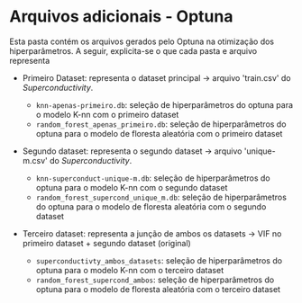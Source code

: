 # Arquivos adicionais - Optuna

Esta pasta contém os arquivos gerados pelo Optuna na otimização dos hiperparâmetros. A seguir, explicita-se o que cada pasta e arquivo representa

- Primeiro Dataset: representa o dataset principal → arquivo 'train.csv' do <i>Superconductivity</i>.
    - `knn-apenas-primeiro.db`: seleção de hiperparâmetros do optuna para o modelo K-nn com o primeiro dataset
    - `random_forest_apenas_primeiro.db`: seleção de hiperparâmetros do optuna para o modelo de floresta aleatória com o primeiro dataset

- Segundo dataset: representa o segundo dataset → arquivo 'unique-m.csv' do <i>Superconductivity</i>.
    - `knn-superconduct-unique-m.db`: seleção de hiperparâmetros do optuna para o modelo K-nn com o segundo dataset
    - `random_forest_supercond_unique_m.db`: seleção de hiperparâmetros do optuna para o modelo de floresta aleatória com o segundo dataset

- Terceiro dataset: representa a junção de ambos os datasets → VIF no primeiro dataset + segundo dataset (original)
    - `superconductivty_ambos_datasets`: seleção de hiperparâmetros do optuna para o modelo K-nn com o terceiro dataset
    -  `random_forest_supercond_ambos`: seleção de hiperparâmetros do optuna para o modelo de floresta aleatória com o terceiro dataset
